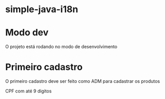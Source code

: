 
# simple-java-i18n

# Modo dev
O projeto está rodando no modo de desenvolvimento

# Primeiro cadastro
O primeiro cadastro deve ser feito como ADM para cadastrar os produtos

CPF com até 9 digitos
